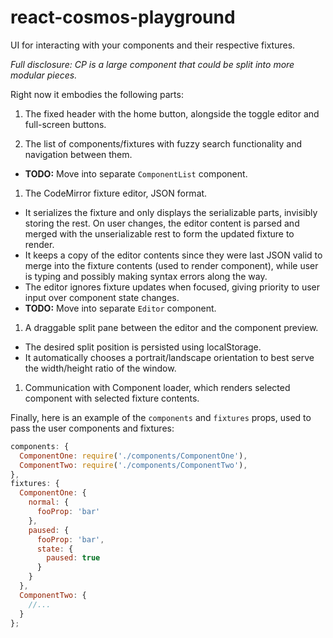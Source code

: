 # react-cosmos-playground

UI for interacting with your components and their respective fixtures.

*Full disclosure: CP is a large component that could be split into more modular pieces.*

Right now it embodies the following parts:

1. The fixed header with the home button, alongside the toggle editor and full-screen buttons.

1. The list of components/fixtures with fuzzy search functionality and navigation between them.
  - **TODO:** Move into separate `ComponentList` component.

1. The CodeMirror fixture editor, JSON format.
  - It serializes the fixture and only displays the serializable parts, invisibly storing the rest. On user changes, the editor content is parsed and merged with the unserializable rest to form the updated fixture to render.
  - It keeps a copy of the editor contents since they were last JSON valid to merge into the fixture contents (used to render component), while user is typing and possibly making syntax errors along the way.
  - The editor ignores fixture updates when focused, giving priority to user input over component state changes.
  - **TODO:** Move into separate `Editor` component.

1. A draggable split pane between the editor and the component preview.
  - The desired split position is persisted using localStorage.
  - It automatically chooses a portrait/landscape orientation to best serve the width/height ratio of the window.

1. Communication with Component loader, which renders selected component with selected fixture contents.

Finally, here is an example of the `components` and `fixtures` props, used to pass the user components and fixtures:
```js
components: {
  ComponentOne: require('./components/ComponentOne'),
  ComponentTwo: require('./components/ComponentTwo'),
},
fixtures: {
  ComponentOne: {
    normal: {
      fooProp: 'bar'
    },
    paused: {
      fooProp: 'bar',
      state: {
        paused: true
      }
    }
  },
  ComponentTwo: {
    //...
  }
};
```
